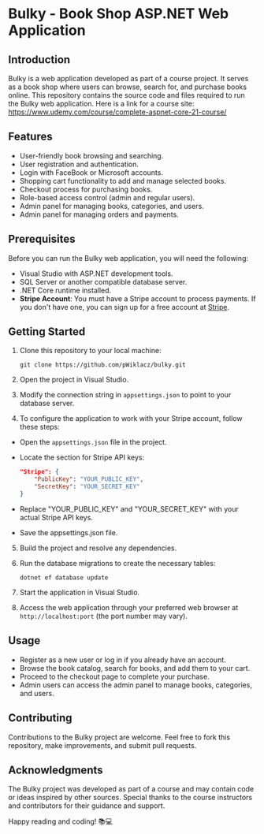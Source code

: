# Bulky - Book Shop ASP.NET Web Application

## Introduction

Bulky is a web application developed as part of a course project. It serves as a book shop where users can browse, search for, and purchase books online. This repository contains the source code and files required to run the Bulky web application.
Here is a link for a course site:
https://www.udemy.com/course/complete-aspnet-core-21-course/

## Features

- User-friendly book browsing and searching.
- User registration and authentication.
- Login with FaceBook or Microsoft accounts.
- Shopping cart functionality to add and manage selected books.
- Checkout process for purchasing books.
- Role-based access control (admin and regular users).
- Admin panel for managing books, categories, and users.
- Admin panel for managing orders and payments.

## Prerequisites

Before you can run the Bulky web application, you will need the following:

- Visual Studio with ASP.NET development tools.
- SQL Server or another compatible database server.
- .NET Core runtime installed.
- **Stripe Account**: You must have a Stripe account to process payments. If you don't have one, you can sign up for a free account at [Stripe](https://stripe.com).

## Getting Started

1. Clone this repository to your local machine:

   ```shell
   git clone https://github.com/pWiklacz/bulky.git
   ```

2. Open the project in Visual Studio.

3. Modify the connection string in `appsettings.json` to point to your database server.

4. To configure the application to work with your Stripe account, follow these steps:

 - Open the `appsettings.json` file in the project.

 - Locate the section for Stripe API keys:

   ```json
   "Stripe": {
       "PublicKey": "YOUR_PUBLIC_KEY",
       "SecretKey": "YOUR_SECRET_KEY"
   }

- Replace "YOUR_PUBLIC_KEY" and "YOUR_SECRET_KEY" with your actual Stripe API keys.

- Save the appsettings.json file.

5. Build the project and resolve any dependencies.

6. Run the database migrations to create the necessary tables:

   ```shell
   dotnet ef database update
   ```

7. Start the application in Visual Studio.

8. Access the web application through your preferred web browser at `http://localhost:port` (the port number may vary).

## Usage

- Register as a new user or log in if you already have an account.
- Browse the book catalog, search for books, and add them to your cart.
- Proceed to the checkout page to complete your purchase.
- Admin users can access the admin panel to manage books, categories, and users.

## Contributing

Contributions to the Bulky project are welcome. Feel free to fork this repository, make improvements, and submit pull requests.

## Acknowledgments

The Bulky project was developed as part of a course and may contain code or ideas inspired by other sources. Special thanks to the course instructors and contributors for their guidance and support.

Happy reading and coding! 📚💻
